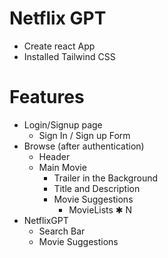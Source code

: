 # Netflix GPT

- Create react App
- Installed Tailwind CSS

# Features

- Login/Signup page
  - Sign In / Sign up Form
- Browse (after authentication)
  - Header
  - Main Movie
    - Trailer in the Background
    - Title and Description
    - Movie Suggestions
      - MovieLists ✱ N
- NetflixGPT
  - Search Bar
  - Movie Suggestions
